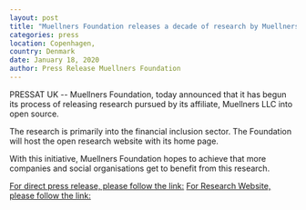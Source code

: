 ```yaml
---
layout: post
title: "Muellners Foundation releases a decade of research by Muellners LLC into open source."
categories: press
location: Copenhagen,
country: Denmark
date: January 18, 2020
author: Press Release Muellners Foundation
---
```


PRESSAT UK --  Muellners Foundation, today announced that it has begun its process of releasing research pursued by its affiliate, Muellners LLC into open source. 

The research is primarily into the financial inclusion sector. The Foundation will host the open research website with its home page.

With this initiative, Muellners Foundation hopes to achieve that more companies and social organisations get to benefit from this research.

[For direct press release, please follow the link:](https://pressat.co.uk/releases/muellners-foundation-donates-a-decade-of-research-by-muellners-llc-to-open-source-c8616fbaad750ed67b55125a3a3d5b50/)
[For Research Website, please follow the link:](https://research.muellners.org/)

